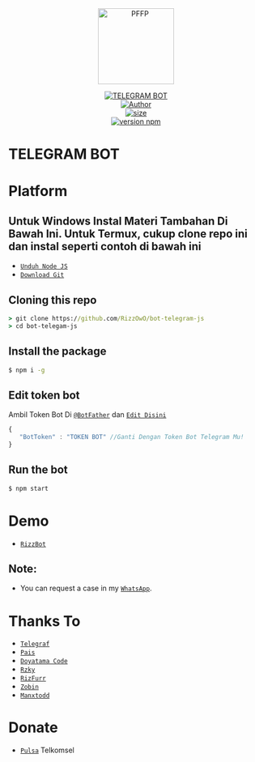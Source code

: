 <div align="center">
<img src="https://i.ibb.co/s3Lv9fN/thumb.png" width="150" height="150" border="0" alt="PFFP"></div></p>
<p align="center">
<a href="https://rizfurr.ml"><img title="TELEGRAM BOT" src="https://img.shields.io/badge/Base Bot Telegram-blue?colorA=%23ff0000&colorB=%23017e40&style=for-the-badge"></a><br>
<a href="https://github.com/Rizky878"><img title="Author" src="https://img.shields.io/badge/Author-RizFurr-blue.svg?style=for-the-badge&logo=github"></a><br>
<a href="https://github.com/RizzOwO/bot-telegram-js"><img src="https://img.shields.io/github/repo-size/RizzOwO/bot-telegram-js?style=for-the-badge&logo=github" alt="size" /></a><br>
<a href="https://npmjs.com/package/telegraf"> <img src="https://img.shields.io/badge/Telegraf-v4.5.2-red.svg?style=for-the-badge&logo=npm&logoColor=blue" alt="version npm" /></a><br></p>

# TELEGRAM BOT
# Platform 
## Untuk Windows Instal Materi Tambahan Di Bawah Ini. Untuk Termux, cukup clone repo ini dan instal seperti contoh di bawah ini 
 
* [`Unduh Node JS`](https://nodejs.org/en/download/)
* [`Download Git`](https://git-scm.com/download/win)


## Cloning this repo
```cmd
> git clone https://github.com/RizzOwO/bot-telegram-js
> cd bot-telegam-js
```

## Install the package
```cmd
$ npm i -g
```

## Edit token bot
Ambil Token Bot Di [`@BotFather`](http://t.me/BotFather) dan [`Edit Disini`](https://github.com/RizzOwO/bot-telegram-js/blob/json/config.json)
```js
{ 
   "BotToken" : "TOKEN BOT" //Ganti Dengan Token Bot Telegram Mu!
}
```

## Run the bot
```cmd
$ npm start
```

# Demo 
* [`RizzBot`](https://t.me/RizzBot)

## Note:
* You can request a case in my [`WhatsApp`](http://wa.me/62895335475457).

# Thanks To
* [`Telegraf`](https://github.com/telegraf/telegraf)
* [`Pais`](https://github.com/Paiiss)
* [`Doyatama Code`](https://youtube.com/channel/UCctNhbMwbMs-5bdfuQv1aXg)
* [`Rzky`](https://wa.me/6282387804410)
* [`RizFurr`](https://github.com/RizzOwO)
* [`Zobin`](https://github.com/Zobin33)
* [`Manxtodd`](https://github.com/Manxtodd)

# Donate
* [`Pulsa`](6282196930963) Telkomsel


